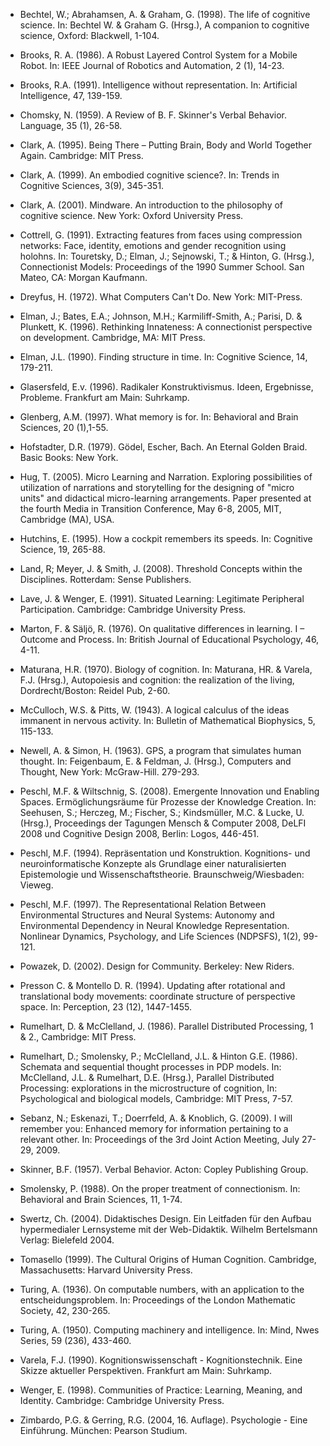 <!-- filename: 99_Literatur.md -->
<!-- title: Literatur -->

- Bechtel, W.; Abrahamsen, A. &amp; Graham, G. (1998). The life of cognitive science. In: Bechtel W. &amp; Graham G. (Hrsg.), A companion to cognitive science, Oxford: Blackwell, 1-104.

- Brooks, R. A. (1986). A Robust Layered Control System for a Mobile Robot. In: IEEE Journal of Robotics and Automation, 2 (1), 14-23.

- Brooks, R.A. (1991). Intelligence without representation. In: Artificial Intelligence, 47, 139-159.

- Chomsky, N. (1959). A Review of B. F. Skinner's Verbal Behavior. Language, 35 (1), 26-58.

- Clark, A. (1995). Being There – Putting Brain, Body and World Together Again. Cambridge: MIT Press.

- Clark, A. (1999). An embodied cognitive science?. In: Trends in Cognitive Sciences, 3(9), 345-351.

- Clark, A. (2001). Mindware. An introduction to the philosophy of cognitive science. New York: Oxford University Press.

- Cottrell, G. (1991). Extracting features from faces using compression networks: Face, identity, emotions and gender recognition using holohns. In: Touretsky, D.; Elman, J.; Sejnowski, T.; &amp; Hinton, G. (Hrsg.), Connectionist Models: Proceedings of the 1990 Summer School. San Mateo, CA: Morgan Kaufmann.

- Dreyfus, H. (1972). What Computers Can't Do. New York: MIT-Press.

- Elman, J.; Bates, E.A.; Johnson, M.H.; Karmiliff-Smith, A.; Parisi, D. &amp; Plunkett, K. (1996). Rethinking Innateness: A connectionist perspective on development. Cambridge, MA: MIT Press.

- Elman, J.L. (1990). Finding structure in time. In: Cognitive Science, 14, 179-211.

- Glasersfeld, E.v. (1996). Radikaler Konstruktivismus. Ideen, Ergebnisse, Probleme. Frankfurt am Main: Suhrkamp.

- Glenberg, A.M. (1997). What memory is for. In: Behavioral and Brain Sciences, 20 (1),1-55.

- Hofstadter, D.R. (1979). Gödel, Escher, Bach. An Eternal Golden Braid. Basic Books: New York.

- Hug, T. (2005). Micro Learning and Narration. Exploring possibilities of utilization of narrations and storytelling for the designing of "micro units" and didactical micro-learning arrangements. Paper presented at the fourth Media in Transition Conference, May 6-8, 2005, MIT, Cambridge (MA), USA.

- Hutchins, E. (1995). How a cockpit remembers its speeds. In: Cognitive Science, 19, 265-88.

- Land, R; Meyer, J. &amp; Smith, J. (2008). Threshold Concepts within the Disciplines. Rotterdam: Sense Publishers.

- Lave, J. &amp; Wenger, E. (1991). Situated Learning: Legitimate Peripheral Participation. Cambridge: Cambridge University Press.

- Marton, F. &amp; Säljö, R. (1976). On qualitative differences in learning. I – Outcome and Process. In: British Journal of Educational Psychology, 46, 4-11.

- Maturana, H.R. (1970). Biology of cognition. In: Maturana, HR. &amp; Varela, F.J. (Hrsg.), Autopoiesis and cognition: the realization of the living, Dordrecht/Boston: Reidel Pub, 2-60.

- McCulloch, W.S. &amp; Pitts, W. (1943). A logical calculus of the ideas immanent in nervous activity. In: Bulletin of Mathematical Biophysics, 5, 115-133.

- Newell, A. &amp; Simon, H. (1963). GPS, a program that simulates human thought. In: Feigenbaum, E. &amp; Feldman, J. (Hrsg.), Computers and Thought, New York: McGraw-Hill. 279-293.

- Peschl, M.F. &amp; Wiltschnig, S. (2008). Emergente Innovation und Enabling Spaces. Ermöglichungsräume für Prozesse der Knowledge Creation. In: Seehusen, S.; Herczeg, M.; Fischer, S.; Kindsmüller, M.C. &amp; Lucke, U. (Hrsg.), Proceedings der Tagungen Mensch &amp; Computer 2008, DeLFI 2008 und Cognitive Design 2008, Berlin: Logos, 446-451.

- Peschl, M.F. (1994). Repräsentation und Konstruktion. Kognitions- und neuroinformatische Konzepte als Grundlage einer naturalisierten Epistemologie und Wissenschaftstheorie. Braunschweig/Wiesbaden: Vieweg.

- Peschl, M.F. (1997). The Representational Relation Between Environmental Structures and Neural Systems: Autonomy and Environmental Dependency in Neural Knowledge Representation. Nonlinear Dynamics, Psychology, and Life Sciences (NDPSFS), 1(2), 99-121.

- Powazek, D. (2002). Design for Community. Berkeley: New Riders.

- Presson C. &amp; Montello D. R. (1994). Updating after rotational and translational body movements: coordinate structure of perspective space. In: Perception, 23 (12), 1447-1455.

- Rumelhart, D. &amp; McClelland, J. (1986). Parallel Distributed Processing, 1 &amp; 2., Cambridge: MIT Press.

- Rumelhart, D.; Smolensky, P.; McClelland, J.L. &amp; Hinton G.E. (1986). Schemata and sequential thought processes in PDP models. In: McClelland, J.L. &amp; Rumelhart, D.E. (Hrsg.), Parallel Distributed Processing: explorations in the microstructure of cognition, In: Psychological and biological models, Cambridge: MIT Press, 7-57.

- Sebanz, N.; Eskenazi, T.; Doerrfeld, A. &amp; Knoblich, G. (2009). I will remember you: Enhanced memory for information pertaining to a relevant other. In: Proceedings of the 3rd Joint Action Meeting, July 27-29, 2009.

- Skinner, B.F. (1957). Verbal Behavior. Acton: Copley Publishing Group.

- Smolensky, P. (1988). On the proper treatment of connectionism. In: Behavioral and Brain Sciences, 11, 1-74.

- Swertz, Ch. (2004). Didaktisches Design. Ein Leitfaden für den Aufbau hypermedialer Lernsysteme mit der Web-Didaktik. Wilhelm Bertelsmann Verlag: Bielefeld 2004.

- Tomasello (1999). The Cultural Origins of Human Cognition. Cambridge, Massachusetts: Harvard University Press.

- Turing, A. (1936). On computable numbers, with an application to the entscheidungsproblem. In: Proceedings of the London Mathematic Society, 42, 230-265.

- Turing, A. (1950). Computing machinery and intelligence. In: Mind, Nwes Series, 59 (236), 433-460.

- Varela, F.J. (1990). Kognitionswissenschaft - Kognitionstechnik. Eine Skizze aktueller Perspektiven. Frankfurt am Main: Suhrkamp.

- Wenger, E. (1998). Communities of Practice: Learning, Meaning, and Identity. Cambridge: Cambridge University Press.

- Zimbardo, P.G. &amp; Gerring, R.G. (2004, 16. Auflage). Psychologie - Eine Einführung. München: Pearson Studium.
